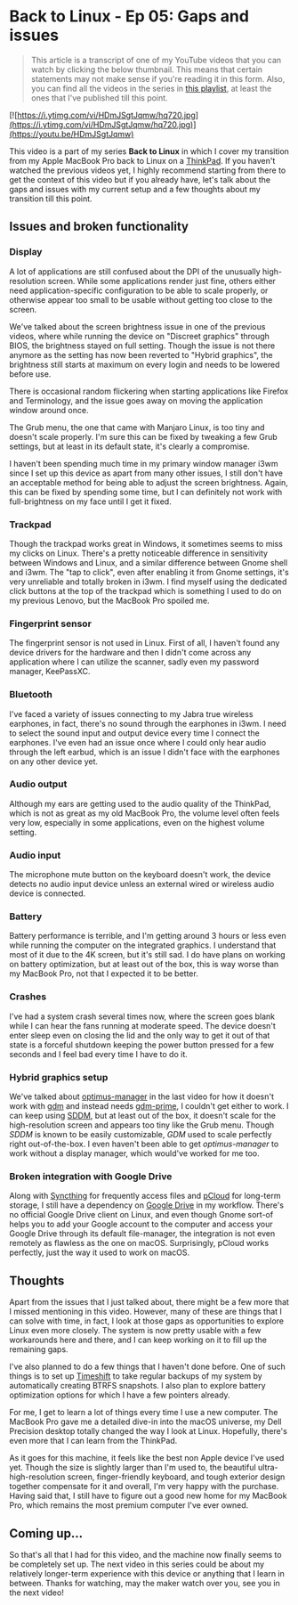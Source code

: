 # Back to Linux - Ep 05: Gaps and issues

> This article is a transcript of one of my YouTube videos that you can watch by clicking the below thumbnail. This means that certain statements may not make sense if you're reading it in this form. Also, you can find all the videos in the series in [this playlist](https://www.youtube.com/playlist?list=PLe6BbPAW-Wxgz5Jly855Aw3qWRiWqTXHO), at least the ones that I've published till this point.

[![https://i.ytimg.com/vi/HDmJSgtJqmw/hq720.jpg](https://i.ytimg.com/vi/HDmJSgtJqmw/hq720.jpg)](https://youtu.be/HDmJSgtJqmw)

This video is a part of my series **Back to Linux** in which I cover my transition from my Apple MacBook Pro back to Linux on a [ThinkPad](https://www.lenovo.com/us/en/laptops/thinkpad/thinkpad-x1/ThinkPad-X1-Extreme-Gen-3/p/20TKCTO1WWENUS0). If you haven't watched the previous videos yet, I highly recommend starting from there to get the context of this video but if you already have, let's talk about the gaps and issues with my current setup and a few thoughts about my transition till this point.

## Issues and broken functionality

### Display

A lot of applications are still confused about the DPI of the unusually high-resolution screen. While some applications render just fine, others either need application-specific configuration to be able to scale properly, or otherwise appear too small to be usable without getting too close to the screen.

We've talked about the screen brightness issue in one of the previous videos, where while running the device on "Discreet graphics" through BIOS, the brightness stayed on full setting. Though the issue is not there anymore as the setting has now been reverted to "Hybrid graphics", the brightness still starts at maximum on every login and needs to be lowered before use.

There is occasional random flickering when starting applications like Firefox and Terminology, and the issue goes away on moving the application window around once.

The Grub menu, the one that came with Manjaro Linux, is too tiny and doesn't scale properly. I'm sure this can be fixed by tweaking a few Grub settings, but at least in its default state, it's clearly a compromise.

I haven't been spending much time in my primary window manager i3wm since I set up this device as apart from many other issues, I still don't have an acceptable method for being able to adjust the screen brightness. Again, this can be fixed by spending some time, but I can definitely not work with full-brightness on my face until I get it fixed.

### Trackpad

Though the trackpad works great in Windows, it sometimes seems to miss my clicks on Linux. There's a pretty noticeable difference in sensitivity between Windows and Linux, and a similar difference between Gnome shell and i3wm. The "tap to click", even after enabling it from Gnome settings, it's very unreliable and totally broken in i3wm. I find myself using the dedicated click buttons at the top of the trackpad which is something I used to do on my previous Lenovo, but the MacBook Pro spoiled me.

### Fingerprint sensor

The fingerprint sensor is not used in Linux. First of all, I haven't found any device drivers for the hardware and then I didn't come across any application where I can utilize the scanner, sadly even my password manager, KeePassXC.

### Bluetooth

I've faced a variety of issues connecting to my Jabra true wireless earphones, in fact, there's no sound through the earphones in i3wm. I need to select the sound input and output device every time I connect the earphones. I've even had an issue once where I could only hear audio through the left earbud, which is an issue I didn't face with the earphones on any other device yet.

### Audio output

Although my ears are getting used to the audio quality of the ThinkPad, which is not as great as my old MacBook Pro, the volume level often feels very low, especially in some applications, even on the highest volume setting.

### Audio input

The microphone mute button on the keyboard doesn't work, the device detects no audio input device unless an external wired or wireless audio device is connected.

### Battery

Battery performance is terrible, and I'm getting around 3 hours or less even while running the computer on the integrated graphics. I understand that most of it due to the 4K screen, but it's still sad. I do have plans on working on battery optimization, but at least out of the box, this is way worse than my MacBook Pro, not that I expected it to be better.

### Crashes

I've had a system crash several times now, where the screen goes blank while I can hear the fans running at moderate speed. The device doesn't enter sleep even on closing the lid and the only way to get it out of that state is a forceful shutdown keeping the power button pressed for a few seconds and I feel bad every time I have to do it.

### Hybrid graphics setup

We've talked about [optimus-manager](https://github.com/Askannz/optimus-manager) in the last video for how it doesn't work with [gdm](https://en.wikipedia.org/wiki/GNOME_Display_Manager) and instead needs [gdm-prime](https://aur.archlinux.org/packages/gdm-prime), I couldn't get either to work. I can keep using [SDDM](https://wiki.archlinux.org/index.php/SDDM), but at least out of the box, it doesn't scale for the high-resolution screen and appears too tiny like the Grub menu. Though *SDDM* is known to be easily customizable, *GDM* used to scale perfectly right out-of-the-box. I even haven't been able to get *optimus-manager* to work without a display manager, which would've worked for me too.

### Broken integration with Google Drive

Along with [Syncthing](https://syncthing.net) for frequently access files and [pCloud](https://www.pcloud.com) for long-term storage, I still have a dependency on [Google Drive](https://www.google.com/drive) in my workflow. There's no official Google Drive client on Linux, and even though Gnome sort-of helps you to add your Google account to the computer and access your Google Drive through its default file-manager, the integration is not even remotely as flawless as the one on macOS. Surprisingly, pCloud works perfectly, just the way it used to work on macOS.

## Thoughts

Apart from the issues that I just talked about, there might be a few more that I missed mentioning in this video. However, many of these are things that I can solve with time, in fact, I look at those gaps as opportunities to explore Linux even more closely. The system is now pretty usable with a few workarounds here and there, and I can keep working on it to fill up the remaining gaps.

I've also planned to do a few things that I haven't done before. One of such things is to set up [Timeshift](https://github.com/teejee2008/timeshift) to take regular backups of my system by automatically creating BTRFS snapshots. I also plan to explore battery optimization options for which I have a few pointers already.

For me, I get to learn a lot of things every time I use a new computer. The MacBook Pro gave me a detailed dive-in into the macOS universe, my Dell Precision desktop totally changed the way I look at Linux. Hopefully, there's even more that I can learn from the ThinkPad.

As it goes for this machine, it feels like the best non Apple device I've used yet. Though the size is slightly larger than I'm used to, the beautiful ultra-high-resolution screen, finger-friendly keyboard, and tough exterior design together compensate for it and overall, I'm very happy with the purchase. Having said that, I still have to figure out a good new home for my MacBook Pro, which remains the most premium computer I've ever owned.

## Coming up...

So that's all that I had for this video, and the machine now finally seems to be completely set up. The next video in this series could be about my relatively longer-term experience with this device or anything that I learn in between. Thanks for watching, may the maker watch over you, see you in the next video!
